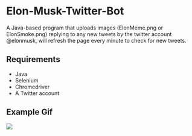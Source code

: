 # Elon-Musk-Twitter-Bot
A Java-based program that uploads images (ElonMeme.png or ElonSmoke.png) replying to any new tweets by the twitter account @elonmusk, will refresh the page every minute to check for new tweets.
## Requirements
- Java
- Selenium
- Chromedriver
- A Twitter account
## Example Gif
![](https://i.imgur.com/9chojWO.gif)
